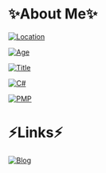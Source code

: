 <!--
**sduo/sduo** is a ✨ _special_ ✨ repository because its `README.md` (this file) appears on your GitHub profile.

Here are some ideas to get you started:

- 🔭 I’m currently working on ...
- 🌱 I’m currently learning ...
- 👯 I’m looking to collaborate on ...
- 🤔 I’m looking for help with ...
- 💬 Ask me about ...
- 📫 How to reach me: ...
- 😄 Pronouns: ...
- ⚡ Fun fact: ...
-->
# ✨About Me✨

[![Location](https://img.shields.io/badge/Location-CHANGSHA%20%C2%B7%20HUNAN-FE7D37?style=for-the-badge)](javascript:;)

[![Age](https://img.shields.io/badge/Age-35+-DFB317?style=for-the-badge)](javascript:;)

[![Title](https://img.shields.io/badge/Title-Software%20Architect%20%C2%B7%2010Y-FF69B4?style=for-the-badge)](javascript:;)

[![C#](https://img.shields.io/badge/.Net-C%23-8A2BE2?style=for-the-badge)](javascript:;)

[![PMP](https://img.shields.io/badge/PMP-%233497391-05BFE0?style=for-the-badge)](https://static.sduoxminty.cn/sduo%40pmp.pdf)

# ⚡Links⚡

[![Blog](https://img.shields.io/badge/Blog-%E4%B8%B7%E8%96%84%E8%8D%B7%E5%B7%A5%E5%9D%8A%E4%B8%B7-44CC11?style=for-the-badge)](https://www.yuque.com/sduo/blog/)
